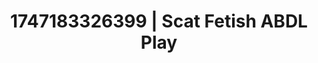 ---
categories:
- Erotic vulnerability
- Tradwife
- Anal
- Fantasy kink
- Erotic voice acting
image: /assets/images/1747183326399.webp
layout: post
seo:
  description: Featured content with artistic Scat Fetish, ABDL Play. HD images available.
  keywords: Scat Fetish, ABDL Play
  og_image: /assets/images/1747183326399.webp
  schema_type: VisualArtwork
tags:
- ABDL Play
- Scat Fetish
- '#1747183326399'
title: 1747183326399 | Scat Fetish ABDL Play
---